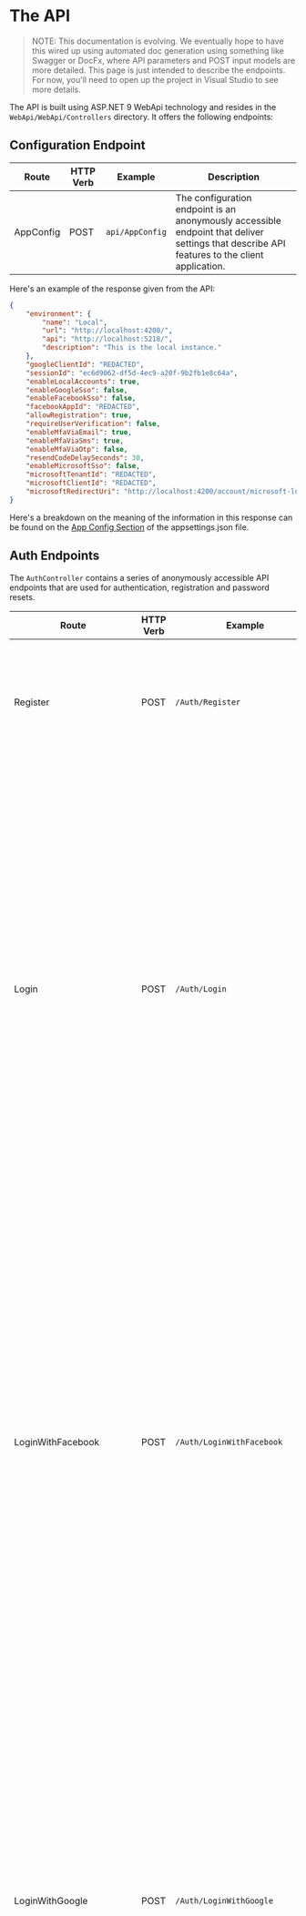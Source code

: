 # The API

>NOTE: This documentation is evolving. We eventually hope to have this wired up using automated doc generation using something like Swagger or DocFx, where API parameters and POST input models are more detailed. This page is just intended to describe the endpoints. For now, you'll need to open up the project in Visual Studio to see more details.

The API is built using ASP.NET 9 WebApi technology and resides in the `WebApi/WebApi/Controllers` directory. It offers the following endpoints:

## Configuration Endpoint

| Route | HTTP Verb | Example | Description |
| ----- | --------- | ------- | ----------- |
| AppConfig | POST | `api/AppConfig` | The configuration endpoint is an anonymously accessible endpoint that deliver settings that describe API features to the client application. |

Here's an example of the response given from the API:

``` json
{
    "environment": {
        "name": "Local",
        "url": "http://localhost:4200/",
        "api": "http://localhost:5218/",
        "description": "This is the local instance."
    },
    "googleClientId": "REDACTED",
    "sessionId": "ec6d9062-df5d-4ec9-a20f-9b2fb1e8c64a",
    "enableLocalAccounts": true,
    "enableGoogleSso": false,
    "enableFacebookSso": false,
    "facebookAppId": "REDACTED",
    "allowRegistration": true,
    "requireUserVerification": false,
    "enableMfaViaEmail": true,
    "enableMfaViaSms": true,
    "enableMfaViaOtp": false,
    "resendCodeDelaySeconds": 30,
    "enableMicrosoftSso": false,
    "microsoftTenantId": "REDACTED",
    "microsoftClientId": "REDACTED",
    "microsoftRedirectUri": "http://localhost:4200/account/microsoft-login-callback"
}
```

Here's a breakdown on the meaning of the information in this response can be found on the [App Config Section](app-settings.md#appconfig-section) of the appsettings.json file.

## Auth Endpoints

 The `AuthController` contains a series of anonymously accessible API endpoints that are used for authentication, registration and password resets.

| Route | HTTP Verb | Example | Description |
| ----- | --------- | ------- | ----------- |
| Register | POST | `/Auth/Register` | The Register endpoints allows users to register themselves with the application. An error response will be given if the `enableRegistration` option is set to `false` in the [App Settings](app-settings.md) file. |
| Login | POST | `/Auth/Login` | The login endpoint is used to authenticate user credentials with the local accounts database. An `Ok` 200 HTTP response containing expiration dates for the access and refresh tokens will be returned. Invalid credentials will return a `BadRequest` 400 HTTP error response. Users with inactive accounts or that have not been verified will receive an `Unauthorized` 401 error response. If local accounts are disabled in the [App Settings](app-settings.md) file, a `NotFound` 404 response will be returned. If multi-factor authentication is enabled for local accounts the verification code will be visible in the API response in the development environment. |
| LoginWithFacebook | POST | `/Auth/LoginWithFacebook` | This endpoint accepts credentials obtained from Facebook when using the "Sign in with Facebook" button on the login page of the client application. This endpoint verifies the credentials submitted with Facebook to make sure they are authentic and if they are An `Ok` 200 HTTP response containing expiration dates for the access and refresh tokens will be returned. Invalid credentials will return a `BadRequest` 400 HTTP error response. Users with inactive accounts or that have not been verified will receive an `Unauthorized` 401 error response. If Facebook SSO is disabled in the [App Settings](app-settings.md) file, a `NotFound` 404 response will be returned. |
| LoginWithGoogle | POST | `/Auth/LoginWithGoogle` | This endpoint accepts credentials obtained from Google when using the "Sign in with Google" button on the login page of the client application. This endpoint verifies the credentials submitted with Google to make sure they are authentic and if they are An `Ok` 200 HTTP response containing expiration dates for the access and refresh tokens will be returned. Invalid credentials will return a `BadRequest` 400 HTTP error response. Users with inactive accounts or that have not been verified will receive an `Unauthorized` 401 error response. If Google SSO is disabled in the [App Settings](app-settings.md) file, a `NotFound` 404 response will be returned. |
| LoginWithMicrosoft | POST | `/Auth/LoginWithMicrosoft` | This endpoint accepts credentials obtained from Microsoft when using the "Sign in with Microsoft" button on the login page of the client application. This endpoint verifies the credentials submitted with Microsoft to make sure they are authentic and if they are An `Ok` 200 HTTP response containing expiration dates for the access and refresh tokens will be returned. Invalid credentials will return a `BadRequest` 400 HTTP error response. Users with inactive accounts or that have not been verified will receive an `Unauthorized` 401 error response. If Microsoft SSO is disabled in the [App Settings](app-settings.md) file, a `NotFound` 404 response will be returned. |
| Logout | GET | `/Auth/Logout` | Logs the user out by setting the auth cookie values to empty string values. |
| ForgotPassword | POST | `/Auth/ForgotPassword` | This endpoint is used to initiate the password verification process by sending the user a code to be used to reset their password. In the local development environment, the code can be seen in the response body so that email is not needed for testing. Emails are also saved to the `C:\SmtpPickup` (configurable via the [App Settings](app-settings.md)) directory in the local environment as well. In development, the verification code will be visible in the API response. |
| ResetPassword | POST | `/Auth/ResetPassword` | This endpoint accepts the password reset token that was emailed to the user from the ForgotPassword endpoint. If the password reset has expired or already been redeemed a `BadRequest` 400 HTTP error response will be returned. If local accounts are disabled in the [App Settings](app-settings.md) file, a `NotFound` 404 response will be returned. |
| UserVerified | GET | `/Auth/UserVerified?username=email@domain.com` | Returns a true or false value as to whether a user has been verified. |
| UserExists | GET | `/Auth/UserExists?username=email@domain.com` | Returns a true or false value as to whether a user username is available when registering. |
| RefreshToken | GET | `/Auth/RefreshToken?deviceId=12345` | Refreshes the JWT Access and Refresh token cookie values |
| CheckPasswordComplexity | GET | `/Auth/CheckPasswordComplexity?password=MySecretP@$$word` | Checks a password to verify that it meets complexity requirements dicated by rules set in the [Auth Settings](./app-settings.md#authsettings-section) section of the API's App Settings file. |
| VerifyAccount | POST | `/Auth/VerifyAccount` | The endpoint to use when verifying the account email address. |
| VerifyMfa | POST | `/Auth/VerifyMfa` | The endpoint to use when entering a verification code for multi-factor authentication using email or SMS. |
| SendNewCode | POST | `/Auth/SendNewCode` | The endpoint to use to send a new MFA code in case initial delivery failed when using email or SMS multi-factor authentication.  In development, the verification code will be visible in the API response. |
| SetupAuthenticator | POST | `/Auth/SetupAuthenticator?username=user@domain.com` | This endpoint generates a OTP secret for a user and returns a Base-64 encoded QR code graphic to use when registering it with a OTP Authenticator app. Note: A user must be authorized as the user being passed in as a querystring parameter of must be authorized as a user in the "Admin" role to use this endpoint. |
| VerifyAuthenticatorCode | POST | `/Auth/VerifyMfa` | The endpoint to use when entering a verification code for multi-factor authentication using OTP. |
| WhoAmI | GET | `/Auth/WhoAmI` | This endpoint returns the name of the authenticated user. |

## Administrative Endpoints

Administrative endpoints are all locked down to be accessible by users with the `Admin` role only (unless otherwise noted).

### AppUser Controller

| Route | HTTP Verb | Example | Description |
| ----- | --------- | ------- | ----------- |
| {id} | GET | `/AppUser/123` | Gets a single record from the database |
| {id} | POST | `/AppUser/123` | Saves a single record from the database. Note that this endpoint will both Create (Insert) and Update (Modify) a record depending on the value of the incoming entity's `Id` key field value. Submit the AppUser object as the body of the HTTP request. |
| {id} | DELETE | `/AppUser/123` | Deletes a record from the database. |
| Search | POST | `/AppUser/Search?pageSize=10&pageIndex=0` | Search the AppUser database table. Submit the AppUserSearchOptions object to indicate what fields are to be searched. The `pageSize` and `pageIndex` query parameters handle pagination |
| Me | GET | `/AppUser/Me` | Anonymous endpoint - Allows the current user to get their own AppUser record. If the user is not authenticated, this endpoint will return a `null` value. |

### AppRole Controller

| Route | HTTP Verb | Example | Description |
| ----- | --------- | ------- | ----------- |
| {id} | GET | `/AppRole/123` | Gets a single record from the database |
| {id} | POST | `/AppRole/123` | Saves a single record from the database. Note that this endpoint will both Create (Insert) and Update (Modify) a record depending on the value of the incoming entity's `Id` key field value. Submit the AppRole object as the body of the HTTP request. |
| {id} | DELETE | `/AppRole/123` | Deletes a record from the database. |
| Search | POST | `/AppRole/Search?pageSize=10&pageIndex=0` | Search the AppRole database table. Submit the AppRoleSearchOptions object to indicate what fields are to be searched. The `pageSize` and `pageIndex` query parameters handle pagination |
